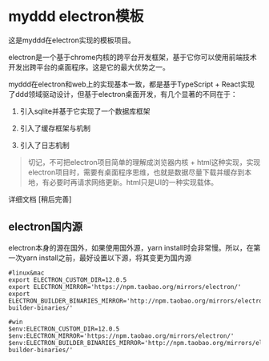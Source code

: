 # myddd electron模板
这是myddd在electron实现的模板项目。

electron是一个基于chrome内核的跨平台开发框架，基于它你可以使用前端技术开发出跨平台的桌面程序。这是它的最大优势之一。

myddd在electron和web上的实现基本一致，都是基于TypeScript + React实现了ddd领域驱动设计，但基于electron桌面开发，有几个显著的不同在于：

1. 引入sqlite并基于它实现了一个数据库框架

2. 引入了缓存框架与机制

3. 引入了日志机制

> 切记，不可把electron项目简单的理解成浏览器内核 + html这种实现，实现electron项目时，需要有桌面程序思维，也就是数据尽量下载并缓存到本地，有必要时再请求网络更新。html只是UI的一种实现载体。


详细文档 [稍后完善]





## electron国内源

electron本身的源在国外，如果使用国外源，yarn install时会非常慢。所以，在第一次yarn install之前，最好设置以下源，将其变更为国内源

~~~shell
#linux&mac
export ELECTRON_CUSTOM_DIR=12.0.5
export ELECTRON_MIRROR='https://npm.taobao.org/mirrors/electron/'
export ELECTRON_BUILDER_BINARIES_MIRROR='http://npm.taobao.org/mirrors/electron-builder-binaries/'

#win
$env:ELECTRON_CUSTOM_DIR=12.0.5
$env:ELECTRON_MIRROR='https://npm.taobao.org/mirrors/electron/'
$env:ELECTRON_BUILDER_BINARIES_MIRROR='http://npm.taobao.org/mirrors/electron-builder-binaries/'
~~~

## 